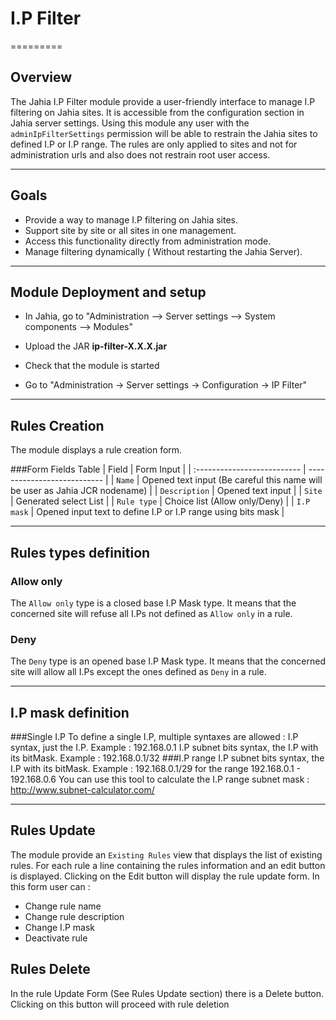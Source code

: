 # I.P Filter
=========

## Overview
The Jahia I.P Filter module provide a user-friendly interface to manage I.P filtering on Jahia sites.
It is accessible from the configuration section in Jahia server settings.
Using this module any user with the `adminIpFilterSettings` permission will be able to restrain the Jahia sites to defined I.P or I.P range. 
The rules are only applied to sites and not for administration urls and also does not restrain root user access.

---
## Goals
- Provide a way to manage I.P filtering on Jahia sites.
- Support site by site or all sites in one management.
- Access this functionality directly from administration mode.
- Manage filtering dynamically ( Without restarting the Jahia Server).

---
## Module Deployment and setup
- In Jahia, go to "Administration --> Server settings --> System components --> Modules"
- Upload the JAR **ip-filter-X.X.X.jar**
- Check that the module is started

- Go to "Administration -> Server settings -> Configuration -> IP Filter"
---

## Rules Creation

The module displays a rule creation form.

###Form Fields Table
| Field                       | Form Input                  |
| :-------------------------- | --------------------------- |
| `Name`                        | Opened text input (Be careful this name will be user as Jahia JCR nodename) |
| `Description`                 | Opened text input           |
| `Site`                        | Generated select List       |
| `Rule type`                   | Choice list (Allow only/Deny)   |
| `I.P mask`                    | Opened input text to define I.P or I.P range using bits mask    |

---
## Rules types definition
### Allow only
The `Allow only` type is a closed base I.P Mask type.
It means that the concerned site will refuse all I.Ps not defined as `Allow only` in a rule.
### Deny
The `Deny` type is an opened base I.P Mask type.
It means that the concerned site will allow all I.Ps except the ones defined as `Deny` in a rule.

---
## I.P mask definition
###Single I.P
To define a single I.P, multiple syntaxes are allowed :
I.P syntax, just the I.P. Example : 192.168.0.1
I.P subnet bits syntax, the I.P with its bitMask. Example : 192.168.0.1/32
###I.P range
I.P subnet bits syntax, the I.P with its bitMask. Example : 192.168.0.1/29 for the range 192.168.0.1 - 192.168.0.6
You can use this tool to calculate the I.P range subnet mask : http://www.subnet-calculator.com/

---

## Rules Update
The module provide an `Existing Rules` view that displays the list of existing rules.
For each rule a line containing the rules information and an edit button is displayed.
Clicking on the Edit button will display the rule update form.
In this form user can :
- Change rule name
- Change rule description
- Change I.P mask
- Deactivate rule

## Rules Delete
In the rule Update Form (See Rules Update section) there is a Delete button.
Clicking on this button will proceed with rule deletion